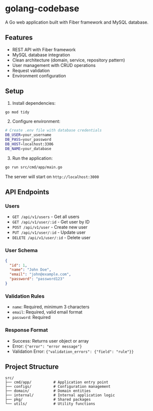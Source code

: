 # golang-codebase

A Go web application built with Fiber framework and MySQL database.

## Features

- REST API with Fiber framework
- MySQL database integration
- Clean architecture (domain, service, repository pattern)
- User management with CRUD operations
- Request validation
- Environment configuration

## Setup

1. Install dependencies:
```bash
go mod tidy
```

2. Configure environment:
```bash
# Create .env file with database credentials
DB_USER=your_username
DB_PASS=your_password
DB_HOST=localhost:3306
DB_NAME=your_database
```

3. Run the application:
```bash
go run src/cmd/app/main.go
```

The server will start on `http://localhost:3000`

## API Endpoints

### Users
- `GET /api/v1/users` - Get all users
- `GET /api/v1/user/:id` - Get user by ID
- `POST /api/v1/user` - Create new user
- `PUT /api/v1/user/:id` - Update user
- `DELETE /api/v1/user/:id` - Delete user

### User Schema
```json
{
  "id": 1,
  "name": "John Doe",
  "email": "john@example.com",
  "password": "password123"
}
```

### Validation Rules
- `name`: Required, minimum 3 characters
- `email`: Required, valid email format
- `password`: Required

### Response Format
- Success: Returns user object or array
- Error: `{"error": "error message"}`
- Validation Error: `{"validation_errors": {"field": "rule"}}`

## Project Structure

```
src/
├── cmd/app/          # Application entry point
├── configs/          # Configuration management
├── domain/           # Domain entities
├── internal/         # Internal application logic
├── pkg/              # Shared packages
└── utils/            # Utility functions
```
